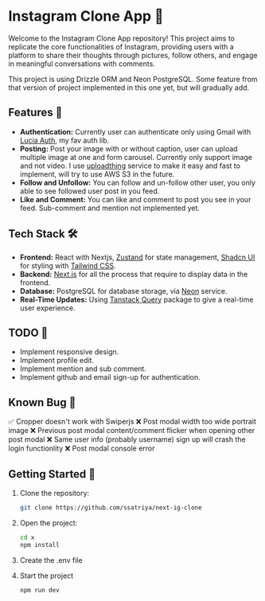 # Instagram Clone App 🚀

Welcome to the Instagram Clone App repository! This project aims to replicate the core functionalities of Instagram, providing users with a platform to share their thoughts through pictures, follow others, and engage in meaningful conversations with comments.

This project is using Drizzle ORM and Neon PostgreSQL. Some feature from that version of project implemented in this one yet, but will gradually add.

## Features 🌟

- **Authentication:** Currently user can authenticate only using Gmail with [Lucia Auth](https://lucia-auth.com/getting-started/), my fav auth lib.
- **Posting:** Post your image with or without caption, user can upload multiple image at one and form carousel. Currently only support image and not video. I use [uploadthing](https://uploadthing.com/) service to make it easy and fast to implement, will try to use AWS S3 in the future.
- **Follow and Unfollow:** You can follow and un-follow other user, you only able to see followed user post in you feed.
- **Like and Comment:** You can like and comment to post you see in your feed. Sub-comment and mention not implemented yet.

## Tech Stack 🛠️

- **Frontend:** React with Nextjs, [Zustand](https://zustand-demo.pmnd.rs/) for state management, [Shadcn UI](https://ui.shadcn.com/) for styling with [Tailwind CSS](https://tailwindcss.com/).
- **Backend:** [Next.js](https://nextjs.org/) for all the process that require to display data in the frontend.
- **Database:** PostgreSQL for database storage, via [Neon](https://neon.tech/) service.
- **Real-Time Updates:** Using [Tanstack Query](https://tanstack.com/) package to give a real-time user experience.

## TODO 📝

- Implement responsive design.
- Implement profile edit.
- Implement mention and sub comment.
- Implement github and email sign-up for authentication.

## Known Bug 🐞

✅ Cropper doesn't work with Swiperjs
❌ Post modal width too wide portrait image
❌ Previous post modal content/comment flicker when opening other post modal
❌ Same user info (probably username) sign up will crash the login functionlity
❌ Post modal console error

## Getting Started 🚀

1.  Clone the repository:

    ```bash
    git clone https://github.com/ssatriya/next-ig-clone

    ```

2.  Open the project:

    ```bash
    cd x
    npm install
    ```

3.  Create the .env file
4.  Start the project
    ```bash
    npm run dev
    ```
